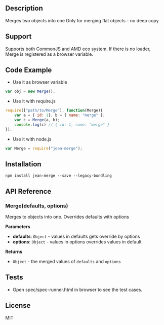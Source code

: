 ## Description

Merges two objects into one
Only for merging flat objects - no deep copy

## Support
Supports both CommonJS and AMD eco system. If there is no loader, Merge is registered as a browser variable.

## Code Example
- Use it as browser variable
```js
var obj = new Merge();
```
- Use it with require.js
```js
require(["path/to/Merge"], function(Merge){
    var a = { id: 1}, b = { name: "merge" };
    var c = Merge(a, b); 
    console.log(c) // { id: 1, name: "merge" }
});
```
- Use it with node.js
```js
var Merge = require("jean-merge");
```
## Installation

`npm install jean-merge --save --legacy-bundling`

## API Reference

### Merge(defaults, options) 

Merges to objects into one. Overrides defaults with options

**Parameters**
- **defaults**: `Object` - values in defaults gets override by options
- **options**: `Object` - values in options overrides values in default

**Returns**
- `Object` - the merged values of `defaults` and `options`

## Tests

- Open spec/spec-runner.html in browser to see the test cases.

## License

MIT